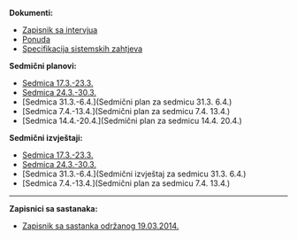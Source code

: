 **Dokumenti:**
* [Zapisnik sa intervjua](https://github.com/farisca/SI2013Tim1/wiki/Zapisnik-sa-intervjua)
* [Ponuda](https://github.com/farisca/SI2013Tim1/blob/master/Dokumentacija/Ponuda.pdf?raw=true)
* [Specifikacija sistemskih zahtjeva](https://github.com/farisca/SI2013Tim1/blob/master/Dokumentacija/Specifikacija%20Sistemskih%20Zahtjeva%20(v1.0).pdf?raw=true)

**Sedmični planovi:**
* [Sedmica 17.3.-23.3.](https://github.com/farisca/SI2013Tim1/wiki/Sedmi%C4%8Dni-plan-za-sedmicu-17.3.-23.3.)
* [Sedmica 24.3.-30.3.](https://github.com/farisca/SI2013Tim1/wiki/Sedmi%C4%8Dni-plan-za-sedmicu-24.3.---30.3.)
* [Sedmica 31.3.-6.4.](Sedmični plan za sedmicu 31.3. 6.4.)
* [Sedmica 7.4.-13.4.](Sedmični plan za sedmicu 7.4. 13.4.)
* [Sedmica 14.4.-20.4.](Sedmični plan za sedmicu 14.4. 20.4.)

**Sedmični izvještaji:**
* [Sedmica 17.3.-23.3.](https://github.com/farisca/SI2013Tim1/wiki/Sedmi%C4%8Dni-izvje%C5%A1taj-za-sedmicu-17.3.-23.3.)
* [Sedmica 24.3.-30.3.](https://github.com/farisca/SI2013Tim1/wiki/Sedmi%C4%8Dni-izvje%C5%A1taj-za-sedmicu-24.3.-30.3.)
* [Sedmica 31.3.-6.4.](Sedmični izvještaj za sedmicu 31.3. 6.4.)
* [Sedmica 7.4.-13.4.](Sedmični plan za sedmicu 7.4. 13.4.)

***

**Zapisnici sa sastanaka:**
* [Zapisnik sa sastanka održanog 19.03.2014.](https://github.com/farisca/SI2013Tim1/wiki/Zapisnik-sa-sastanka-odr%C5%BEanog-19.03.2014.)